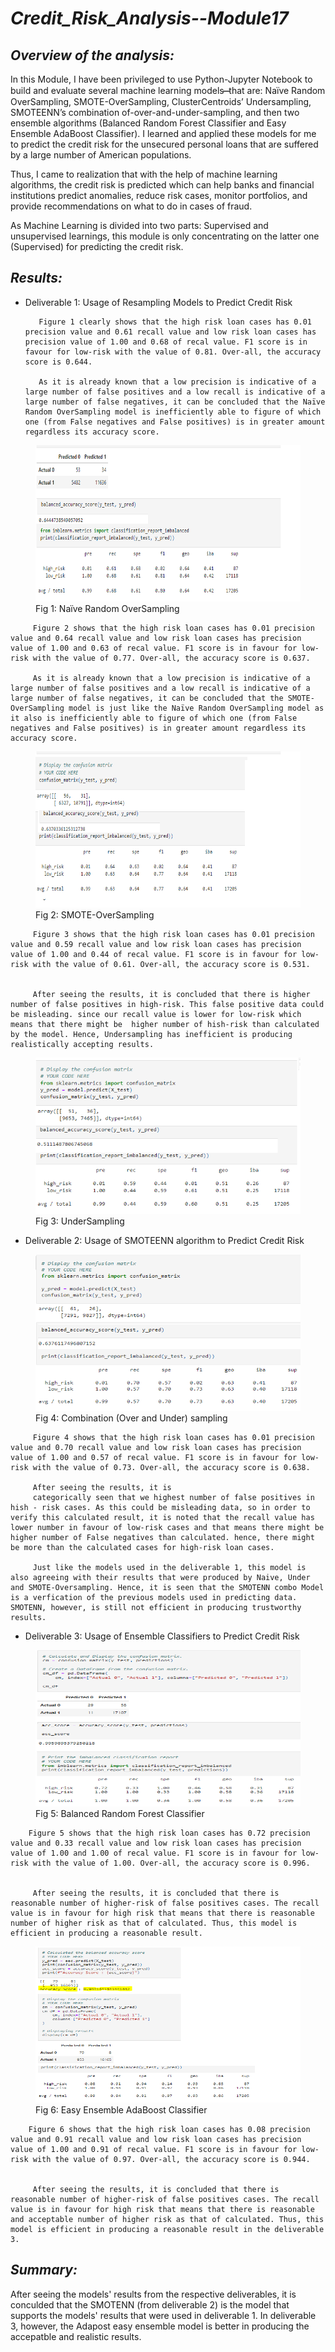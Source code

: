 # ***Credit_Risk_Analysis--Module17***

## ***Overview of the analysis:***

In this Module, I have been privileged to use Python-Jupyter Notebook to build and evaluate several machine learning models  ̶̶̶̶  that are: Naïve Random OverSampling, SMOTE-OverSampling, ClusterCentroids’ Undersampling, SMOTEENN’s combination of-over-and-under-sampling, and then two ensemble algorithms (Balanced Random Forest Classifier and Easy Ensemble AdaBoost Classifier). I learned and applied these models for me to predict the credit risk for the unsecured personal loans that are suffered by a large number of American populations. 

Thus, I came to realization that with the help of machine learning algorithms, the credit risk is predicted which can help banks and financial institutions predict anomalies, reduce risk cases, monitor portfolios, and provide recommendations on what to do in cases of fraud.

As Machine Learning is divided into two parts: Supervised and unsupervised learnings, this module is only concentrating on the latter one (Supervised) for predicting the credit risk.

## ***Results:***

- Deliverable 1: Usage of Resampling Models to Predict Credit Risk

         Figure 1 clearly shows that the high risk loan cases has 0.01 precision value and 0.61 recall value and low risk loan cases has precision value of 1.00 and 0.68 of recal value. F1 score is in favour for low-risk with the value of 0.81. Over-all, the accuracy score is 0.644. 

         As it is already known that a low precision is indicative of a large number of false positives and a low recall is indicative of a large number of false negatives, it can be concluded that the Naïve Random OverSampling model is inefficiently able to figure of which one (from False negatives and False positives) is in greater amount regardless its accuracy score. 


<figure>
  <img src="screenshots\NaiveRndmOvrSmpling.png" width="450" height="250">
  <figcaption>Fig 1: Naïve Random OverSampling</figcaption>
</figure>



         Figure 2 shows that the high risk loan cases has 0.01 precision value and 0.64 recall value and low risk loan cases has precision value of 1.00 and 0.63 of recal value. F1 score is in favour for low-risk with the value of 0.77. Over-all, the accuracy score is 0.637. 

         As it is already known that a low precision is indicative of a large number of false positives and a low recall is indicative of a large number of false negatives, it can be concluded that the SMOTE-OverSampling model is just like the Naïve Random OverSampling model as it also is inefficiently able to figure of which one (from False negatives and False positives) is in greater amount regardless its accuracy score. 


<figure>
  <img src="screenshots\SMOTE-Oversampling.png" width="450" height="250">
  <figcaption>Fig 2: SMOTE-OverSampling</figcaption>
</figure>

         Figure 3 shows that the high risk loan cases has 0.01 precision value and 0.59 recall value and low risk loan cases has precision value of 1.00 and 0.44 of recal value. F1 score is in favour for low-risk with the value of 0.61. Over-all, the accuracy score is 0.531. 


         After seeing the results, it is concluded that there is higher number of false positives in high-risk. This false positive data could be misleading. since our recall value is lower for low-risk which means that there might be  higher number of hish-risk than calculated by the model. Hence, Undersampling has inefficient is producing realistically accepting results.  



<figure>
  <img src="screenshots\undrsampling.png" width="450" height="250">
  <figcaption>Fig 3: UnderSampling</figcaption>
</figure>



- Deliverable 2: Usage of SMOTEENN algorithm to Predict Credit Risk


<figure>
  <img src="screenshots\Combination(OverandUnder)sampling.png" width="450" height="250">
  <figcaption>Fig 4: Combination (Over and Under) sampling</figcaption>
</figure>

         Figure 4 shows that the high risk loan cases has 0.01 precision value and 0.70 recall value and low risk loan cases has precision value of 1.00 and 0.57 of recal value. F1 score is in favour for low-risk with the value of 0.73. Over-all, the accuracy score is 0.638. 

         After seeing the results, it is 
         categorically seen that we highest number of false positives in hish - risk cases. As this could be misleading data, so in order to verify this calculated result, it is noted that the recall value has lower number in favour of low-risk cases and that means there might be higher number of False negatives than calculated. hence, there might be more than the calculated cases for high-risk loan cases. 
         
         Just like the models used in the deliverable 1, this model is also agreeing with their results that were produced by Naive, Under and SMOTE-Oversampling. Hence, it is seen that the SMOTENN combo Model is a verfication of the previous models used in predicting data. SMOTENN, however, is still not efficient in producing trustworthy results.



- Deliverable 3: Usage of Ensemble Classifiers to Predict Credit Risk


<figure>
  <img src="screenshots\BalancedRandomForestClassifier.png" width="450" height="250">
  <figcaption>Fig 5: Balanced Random Forest Classifier</figcaption>
</figure>

        Figure 5 shows that the high risk loan cases has 0.72 precision value and 0.33 recall value and low risk loan cases has precision value of 1.00 and 1.00 of recal value. F1 score is in favour for low-risk with the value of 1.00. Over-all, the accuracy score is 0.996. 


         After seeing the results, it is concluded that there is reasonable number of higher-risk of false positives cases. The recall value is in favour for high risk that means that there is reasonable number of higher risk as that of calculated. Thus, this model is efficient in producing a reasonable result. 



<figure>
  <img src="screenshots\Easy-Ensemble-AdaBoost-Classifier.png" width="450" height="250">
  <figcaption>Fig 6: Easy Ensemble AdaBoost Classifier </figcaption>
</figure>

        Figure 6 shows that the high risk loan cases has 0.08 precision value and 0.91 recall value and low risk loan cases has precision value of 1.00 and 0.91 of recal value. F1 score is in favour for low-risk with the value of 0.97. Over-all, the accuracy score is 0.944. 


         After seeing the results, it is concluded that there is reasonable number of higher-risk of false positives cases. The recall value is in favour for high risk that means that there is reasonable and acceptable number of higher risk as that of calculated. Thus, this model is efficient in producing a reasonable result in the deliverable 3.


## ***Summary:***

After seeing the models' results from the respective deliverables, it is conculded that the SMOTENN (from deliverable 2) is the model that supports the models' results that were used in deliverable 1. In deliverable 3, however, the Adapost easy ensemble model is better in producing the accepatble and realistic results. 
